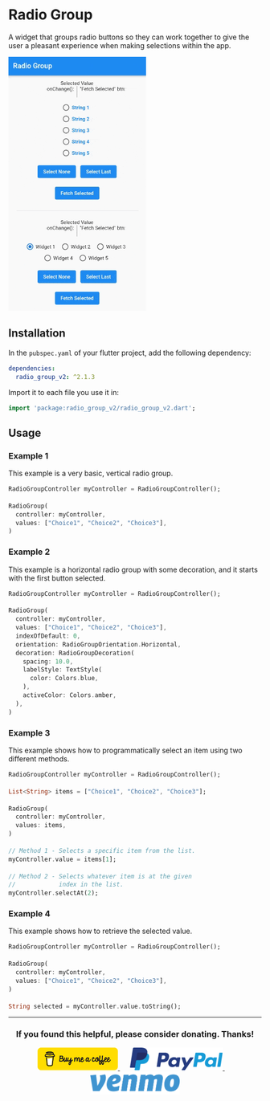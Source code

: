 # Radio Group

A widget that groups radio buttons so they can work together to give the user a pleasant experience when making selections within the app.

![A gif demonstrating the radio group in action.](https://raw.githubusercontent.com/babincc/flutter_workshop/master/packages/resources/demos/radio_group_demo.gif)

## Installation

In the `pubspec.yaml` of your flutter project, add the following dependency:

```yaml
dependencies:
  radio_group_v2: ^2.1.3
```

Import it to each file you use it in:

```dart
import 'package:radio_group_v2/radio_group_v2.dart';
```

## Usage

### Example 1

This example is a very basic, vertical radio group.

```dart
RadioGroupController myController = RadioGroupController();

RadioGroup(
  controller: myController,
  values: ["Choice1", "Choice2", "Choice3"],
)
```

### Example 2

This example is a horizontal radio group with some decoration, and it starts with the first button selected.

```dart
RadioGroupController myController = RadioGroupController();

RadioGroup(
  controller: myController,
  values: ["Choice1", "Choice2", "Choice3"],
  indexOfDefault: 0,
  orientation: RadioGroupOrientation.Horizontal,
  decoration: RadioGroupDecoration(
    spacing: 10.0,
    labelStyle: TextStyle(
      color: Colors.blue,
    ),
    activeColor: Colors.amber,
  ),
)
```

### Example 3

This example shows how to programmatically select an item using two different methods.

```dart
RadioGroupController myController = RadioGroupController();

List<String> items = ["Choice1", "Choice2", "Choice3"];

RadioGroup(
  controller: myController,
  values: items,
)

// Method 1 - Selects a specific item from the list.
myController.value = items[1];

// Method 2 - Selects whatever item is at the given
//            index in the list.
myController.selectAt(2);
```

### Example 4

This example shows how to retrieve the selected value.

```dart
RadioGroupController myController = RadioGroupController();

RadioGroup(
  controller: myController,
  values: ["Choice1", "Choice2", "Choice3"],
)

String selected = myController.value.toString();
```

<hr>

<h3 align="center">If you found this helpful, please consider donating. Thanks!</h3>
<p align="center">
  <a href="https://www.buymeacoffee.com/babincc" target="_blank">
    <img src="https://raw.githubusercontent.com/babincc/flutter_workshop/master/packages/resources/donate_icons/buy_me_a_coffee_logo.png" alt="buy me a coffee" height="45">
  </a>
  &nbsp;&nbsp;&nbsp;&nbsp;
  <a href="https://paypal.me/cssbabin" target="_blank">
    <img src="https://raw.githubusercontent.com/babincc/flutter_workshop/master/packages/resources/donate_icons/pay_pal_logo.png" alt="paypal" height="45">
  </a>
  &nbsp;&nbsp;&nbsp;&nbsp;
  <a href="https://venmo.com/u/babincc" target="_blank">
    <img src="https://raw.githubusercontent.com/babincc/flutter_workshop/master/packages/resources/donate_icons/venmo_logo.png" alt="venmo" height="45">
  </a>
</p>
<br><br>
